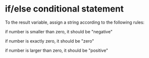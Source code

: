 # if/else conditional statement
To the result variable, assign a string according to the following rules:

if number is smaller than zero, it should be "negative"

if number is exactly zero, it should be "zero"

if number is larger than zero, it should be "positive"

